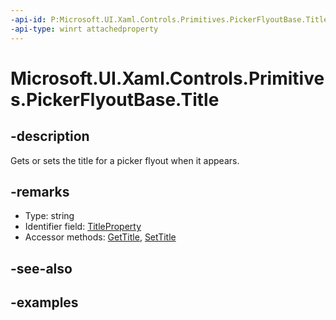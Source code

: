 ```yaml
---
-api-id: P:Microsoft.UI.Xaml.Controls.Primitives.PickerFlyoutBase.Title
-api-type: winrt attachedproperty
---
```


# Microsoft.UI.Xaml.Controls.Primitives.PickerFlyoutBase.Title

<!--
see GetTitle, and SetTitle
-->


## -description

Gets or sets  the title for a picker flyout when it appears.

## -remarks

<ul><li>Type: string</li><li>Identifier field: <a href="/uwp/api/windows.ui.xaml.controls.primitives.pickerflyoutbase.titleproperty">TitleProperty</a></li><li>Accessor methods: <a href="/uwp/api/windows.ui.xaml.controls.primitives.pickerflyoutbase.gettitle">GetTitle</a>, <a href="/uwp/api/windows.ui.xaml.controls.primitives.pickerflyoutbase.settitle">SetTitle</a></li></ul>

## -see-also

## -examples


